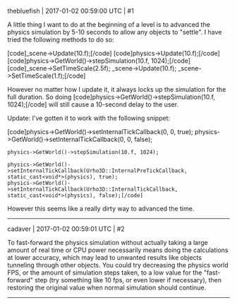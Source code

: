 thebluefish | 2017-01-02 00:59:00 UTC | #1

A little thing I want to do at the beginning of a level is to advanced the physics simulation by 5-10 seconds to allow any objects to "settle". I have tried the following methods to do so:

[code]_scene->Update(10.f);[/code]
[code]physics->Update(10.f);[/code]
[code]physics->GetWorld()->stepSimulation(10.f, 1024);[/code]
[code]_scene->SetTimeScale(2.5f);
_scene->Update(10.f);
_scene->SetTimeScale(1.f);[/code]

However no matter how I update it, it always locks up the simulation for the full duration. So doing [code]physics->GetWorld()->stepSimulation(10.f, 1024);[/code] will still cause a 10-second delay to the user.

Update: I've gotten it to work with the following snippet:

[code]physics->GetWorld()->setInternalTickCallback(0, 0, true);
    physics->GetWorld()->setInternalTickCallback(0, 0, false);

	physics->GetWorld()->stepSimulation(10.f, 1024);

	physics->GetWorld()->setInternalTickCallback(Urho3D::InternalPreTickCallback, static_cast<void*>(physics), true);
    physics->GetWorld()->setInternalTickCallback(Urho3D::InternalTickCallback, static_cast<void*>(physics), false);[/code]

However this seems like a really dirty way to advanced the time.

-------------------------

cadaver | 2017-01-02 00:59:01 UTC | #2

To fast-forward the physics simulation without actually taking a large amount of real time or CPU power necessarily means doing the calculations at lower accuracy, which may lead to unwanted results like objects tunneling through other objects. You could try decreasing the physics world FPS, or the amount of simulation steps taken, to a low value for the "fast-forward" step (try something like 10 fps, or even lower if necessary), then restoring the original value when normal simulation should continue.

-------------------------

